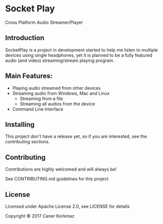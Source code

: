 # Socket Play

Cross Platform Audio Streamer/Player

## Introduction

SocketPlay is a project in development started to help me listen to multiple devices using 
single headphones, yet it is planned to be a fully featured audio (and video) 
streaming/stream playing program.

## Main Features:
 * Playing audio streamed from other devices
 * Streaming audio from Windows, Mac and Linux
    * Streaming from a file
    * Streaming all audios from the device
 * Command Line Interface
 
 ## Installing
 
 This project don't have a release yet, so if you are interested, see the contributing sections.
 
 ## Contributing
 
Contributions are highly welcomed and will always be! 

See CONTRIBUTING.md guidelines for this project
 
 ## License 
 Licensed under Apache License 2.0, see LICENSE for details
 
 Copyright © 2017 Caner Korkmaz
